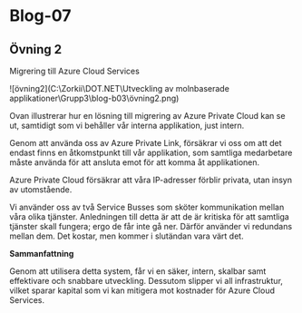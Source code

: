 # Blog-07

## Övning 2

Migrering till Azure Cloud Services

![övning2](C:\Zorkii\DOT.NET\Utveckling av molnbaserade applikationer\Grupp3\blog-b03\övning2.png)

Ovan illustrerar hur en lösning till migrering av Azure Private Cloud kan se ut, samtidigt som vi behåller vår interna applikation, just intern.

Genom att använda oss av Azure Private Link, försäkrar vi oss om att det endast finns en åtkomstpunkt till vår applikation, som samtliga medarbetare måste använda för att ansluta emot för att komma åt applikationen.

Azure Private Cloud försäkrar att våra IP-adresser förblir privata, utan insyn av utomstående.

Vi använder oss av två Service Busses som sköter kommunikation mellan våra olika tjänster. Anledningen till detta är att de är kritiska för att samtliga tjänster skall fungera; ergo de får inte gå ner. Därför använder vi redundans mellan dem. Det kostar, men kommer i slutändan vara värt det.

**Sammanfattning**

Genom att utilisera detta system, får vi en säker, intern, skalbar samt effektivare och snabbare utveckling. Dessutom slipper vi all infrastruktur, vilket sparar kapital som vi kan mitigera mot kostnader för Azure Cloud Services.